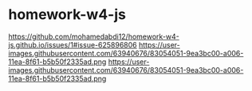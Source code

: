 # homework-w4-js
https://github.com/mohamedabdi12/homework-w4-js.github.io/issues/1#issue-625896806
https://user-images.githubusercontent.com/63940676/83054051-9ea3bc00-a006-11ea-8f61-b5b50f2335ad.png
https://user-images.githubusercontent.com/63940676/83054051-9ea3bc00-a006-11ea-8f61-b5b50f2335ad.png

